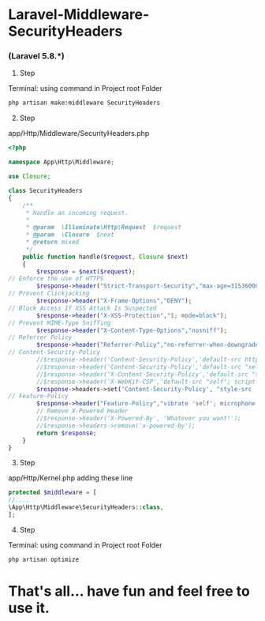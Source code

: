 # Laravel-Middleware-SecurityHeaders
### (Laravel 5.8.*)
1. Step

Terminal: using command in Project root Folder
```cmd
php artisan make:middleware SecurityHeaders
```
2. Step

app/Http/Middleware/SecurityHeaders.php

```php
<?php

namespace App\Http\Middleware;

use Closure;

class SecurityHeaders
{
    /**
     * Handle an incoming request.
     *
     * @param  \Illuminate\Http\Request  $request
     * @param  \Closure  $next
     * @return mixed
     */
    public function handle($request, Closure $next)
    {
        $response = $next($request);
// Enforce the use of HTTPS
        $response->header("Strict-Transport-Security","max-age=31536000; includeSubDomains");
// Prevent Clickjacking
        $response->header("X-Frame-Options","DENY");
// Block Access If XSS Attack Is Suspected
        $response->header("X-XSS-Protection","1; mode=block");
// Prevent MIME-Type Sniffing
        $response->header("X-Content-Type-Options","nosniff");
// Referrer Policy
        $response->header("Referrer-Policy","no-referrer-when-downgrade");
// Content-Security-Policy
        //$response->header('Content-Security-Policy','default-src https: data: "unsafe-inline" "unsafe-eval"');
        //$response->header('Content-Security-Policy','default-src "self"; script-src "self"');
        //$response->header('X-Content-Security-Policy','default-src "self"; script-src "self"');
        //$response->header('X-WebKit-CSP','default-src "self"; script-src "self"');
        $response->headers->set('Content-Security-Policy', "style-src 'self'");
// Feature-Policy
        $response->header("Feature-Policy","vibrate 'self'; microphone 'none'; payment 'none'; sync-xhr 'self' ".env('APP_URL')."");
        // Remove X-Powered Header
        //$response->header('X-Powered-By', 'Whatever you want!');
        //$response->headers->remove('x-powered-by');
        return $response;
    }
}
```
3. Step

app/Http/Kernel.php adding these line
```php
protected $middleware = [
//....
\App\Http\Middleware\SecurityHeaders::class,
];
```

4. Step

Terminal: using command in Project root Folder
```cmd
php artisan optimize
```

# That's all... have fun and feel free to use it.
